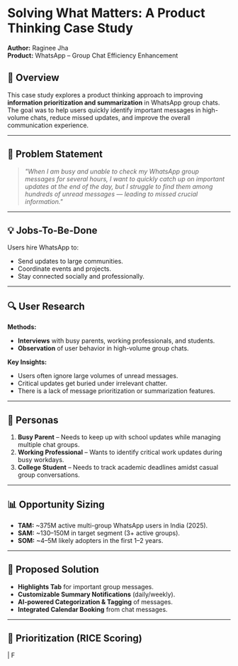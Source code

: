 # Solving What Matters: A Product Thinking Case Study

**Author:** Raginee Jha  
**Product:** WhatsApp – Group Chat Efficiency Enhancement  

## 📌 Overview
This case study explores a product thinking approach to improving **information prioritization and summarization** in WhatsApp group chats. The goal was to help users quickly identify important messages in high-volume chats, reduce missed updates, and improve the overall communication experience.

---

## 🎯 Problem Statement
> *"When I am busy and unable to check my WhatsApp group messages for several hours, I want to quickly catch up on important updates at the end of the day, but I struggle to find them among hundreds of unread messages — leading to missed crucial information."*

---

## 💡 Jobs-To-Be-Done
Users hire WhatsApp to:
- Send updates to large communities.
- Coordinate events and projects.
- Stay connected socially and professionally.

---

## 🔍 User Research
**Methods:**
- **Interviews** with busy parents, working professionals, and students.
- **Observation** of user behavior in high-volume group chats.

**Key Insights:**
- Users often ignore large volumes of unread messages.
- Critical updates get buried under irrelevant chatter.
- There is a lack of message prioritization or summarization features.

---

## 👥 Personas
1. **Busy Parent** – Needs to keep up with school updates while managing multiple chat groups.  
2. **Working Professional** – Wants to identify critical work updates during busy workdays.  
3. **College Student** – Needs to track academic deadlines amidst casual group conversations.

---

## 📊 Opportunity Sizing
- **TAM:** ~375M active multi-group WhatsApp users in India (2025).  
- **SAM:** ~130–150M in target segment (3+ active groups).  
- **SOM:** ~4–5M likely adopters in the first 1–2 years.

---

## 🚀 Proposed Solution
- **Highlights Tab** for important group messages.
- **Customizable Summary Notifications** (daily/weekly).
- **AI-powered Categorization & Tagging** of messages.
- **Integrated Calendar Booking** from chat messages.

---

## 📌 Prioritization (RICE Scoring)
| F
